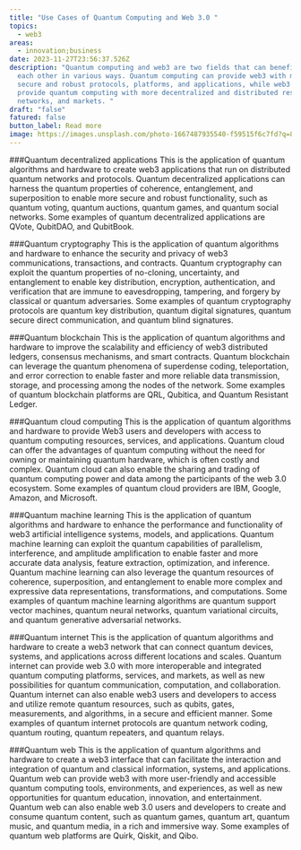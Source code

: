 ```yaml
---
title: "Use Cases of Quantum Computing and Web 3.0 "
topics:
  - web3
areas:
  - innovation;business
date: 2023-11-27T23:56:37.526Z
description: "Quantum computing and web3 are two fields that can benefit from
  each other in various ways. Quantum computing can provide web3 with more
  secure and robust protocols, platforms, and applications, while web3 can
  provide quantum computing with more decentralized and distributed resources,
  networks, and markets. "
draft: "false"
fatured: false
button_label: Read more
image: https://images.unsplash.com/photo-1667487935540-f59515f6c7fd?q=80&w=1881&auto=format&fit=crop&ixlib=rb-4.0.3&ixid=M3wxMjA3fDB8MHxwaG90by1wYWdlfHx8fGVufDB8fHx8fA%3D%3D
---
```

###Quantum decentralized applications
This is the application of quantum algorithms and hardware to create web3 applications that run on distributed quantum networks and protocols. Quantum decentralized applications can harness the quantum properties of coherence, entanglement, and superposition to enable more secure and robust functionality, such as quantum voting, quantum auctions, quantum games, and quantum social networks. Some examples of quantum decentralized applications are QVote, QubitDAO, and QubitBook. 

###Quantum cryptography
This is the application of quantum algorithms and hardware to enhance the security and privacy of web3 communications, transactions, and contracts. Quantum cryptography can exploit the quantum properties of no-cloning, uncertainty, and entanglement to enable key distribution, encryption, authentication, and verification that are immune to eavesdropping, tampering, and forgery by classical or quantum adversaries. Some examples of quantum cryptography protocols are quantum key distribution, quantum digital signatures, quantum secure direct communication, and quantum blind signatures. 

###Quantum blockchain
This is the application of quantum algorithms and hardware to improve the scalability and efficiency of web3 distributed ledgers, consensus mechanisms, and smart contracts. Quantum blockchain can leverage the quantum phenomena of superdense coding, teleportation, and error correction to enable faster and more reliable data transmission, storage, and processing among the nodes of the network. Some examples of quantum blockchain platforms are QRL, Qubitica, and Quantum Resistant Ledger. 

###Quantum cloud computing
This is the application of quantum algorithms and hardware to provide Web3 users and developers with access to quantum computing resources, services, and applications. Quantum cloud can offer the advantages of quantum computing without the need for owning or maintaining quantum hardware, which is often costly and complex. Quantum cloud can also enable the sharing and trading of quantum computing power and data among the participants of the web 3.0 ecosystem. Some examples of quantum cloud providers are IBM, Google, Amazon, and Microsoft. 

###Quantum machine learning
This is the application of quantum algorithms and hardware to enhance the performance and functionality of web3 artificial intelligence systems, models, and applications. Quantum machine learning can exploit the quantum capabilities of parallelism, interference, and amplitude amplification to enable faster and more accurate data analysis, feature extraction, optimization, and inference. Quantum machine learning can also leverage the quantum resources of coherence, superposition, and entanglement to enable more complex and expressive data representations, transformations, and computations. Some examples of quantum machine learning algorithms are quantum support vector machines, quantum neural networks, quantum variational circuits, and quantum generative adversarial networks. 

###Quantum internet
This is the application of quantum algorithms and hardware to create a web3 network that can connect quantum devices, systems, and applications across different locations and scales. Quantum internet can provide web 3.0 with more interoperable and integrated quantum computing platforms, services, and markets, as well as new possibilities for quantum communication, computation, and collaboration. Quantum internet can also enable web3 users and developers to access and utilize remote quantum resources, such as qubits, gates, measurements, and algorithms, in a secure and efficient manner. Some examples of quantum internet protocols are quantum network coding, quantum routing, quantum repeaters, and quantum relays. 

###Quantum web
This is the application of quantum algorithms and hardware to create a web3 interface that can facilitate the interaction and integration of quantum and classical information, systems, and applications. Quantum web can provide web3 with more user-friendly and accessible quantum computing tools, environments, and experiences, as well as new opportunities for quantum education, innovation, and entertainment. Quantum web can also enable web 3.0 users and developers to create and consume quantum content, such as quantum games, quantum art, quantum music, and quantum media, in a rich and immersive way. Some examples of quantum web platforms are Quirk, Qiskit, and Qibo.